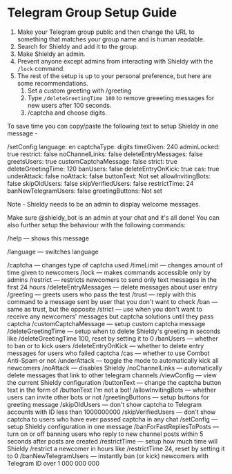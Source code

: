 # Telegram Group Setup Guide

1. Make your Telegram group public and then change the URL to something that matches your group name and is human readable. 
2. Search for Shieldy and add it to the group. 
3. Make Shieldy an admin. 
4. Prevent anyone except admins from interacting with Shieldy with the `/lock` command.
5. The rest of the setup is up to your personal preference, but here are some recommendations. 
	1. Set a custom greeting with /greeting
	2. Type `/deleteGreetingTime 100` to remove greeeting messages for new users after 100 seconds. 
	3. /captcha and choose digits.


To save time you can copy/paste the following text to setup Shieldy in one message -

  
/setConfig
language: en
captchaType: digits
timeGiven: 240
adminLocked: true
restrict: false
noChannelLinks: false
deleteEntryMessages: false
greetsUsers: true
customCaptchaMessage: false
strict: true
deleteGreetingTime: 120
banUsers: false
deleteEntryOnKick: true
cas: true
underAttack: false
noAttack: false
buttonText: Not set
allowInvitingBots: false
skipOldUsers: false
skipVerifiedUsers: false
restrictTime: 24
banNewTelegramUsers: false
greetingButtons:
Not set


Note - Shieldy needs to be an admin to display welcome messages. 




Make sure @shieldy_bot is an admin at your chat and it's all done! You can also further setup the behaviour with the following commands:

/help — shows this message

/language — switches language

/captcha — changes type of captcha used
/timeLimit — changes amount of time given to newcomers
/lock — makes commands accessible only by admins
/restrict — restricts newcomers to send only text messages in the first 24 hours
/deleteEntryMessages — delete messages about user entry
/greeting — greets users who pass the test
/trust — reply with this command to a message sent by user that you don't want to check
/ban — same as trust, but the opposite
/strict — use when you don't want to receive any newcomers' messages but captcha solutions until they pass captcha
/customCaptchaMessage — setup custom captcha message
/deleteGreetingTime — setup when to delete Shieldy's greeting in seconds like /deleteGreetingTime 100, reset by setting it to 0
/banUsers — whether to ban or to kick users
/deleteEntryOnKick — whether to delete entry messages for users who failed captcha
/cas — whether to use Combot Anti-Spam or not
/underAttack — toggle the mode to automatically kick all newcomers
/noAttack — disables Shieldy
/noChannelLinks — automatically delete messages that link to other telegram channels
/viewConfig — view the current Shieldy configuration
/buttonText — change the captcha button text in the form of /buttonText I'm not a bot!
/allowInvitingBots — whether users can invite other bots or not
/greetingButtons — setup buttons for greeting message
/skipOldUsers — don't show captcha to Telegram accounts with ID less than 1000000000
/skipVerifiedUsers — don't show captcha to users who have ever passed captcha in any chat
/setConfig — setup Shieldy configuration in one message
/banForFastRepliesToPosts — turn on or off banning users who reply to new channel posts within 5 seconds after posts are created
/restrictTime — setup how much time will Shieldy /restrict a newcomer in hours like /restrictTime 24, reset by setting it to 0
/banNewTelegramUsers — instantly ban (or kick) newcomers with Telegram ID over 1 000 000 000
